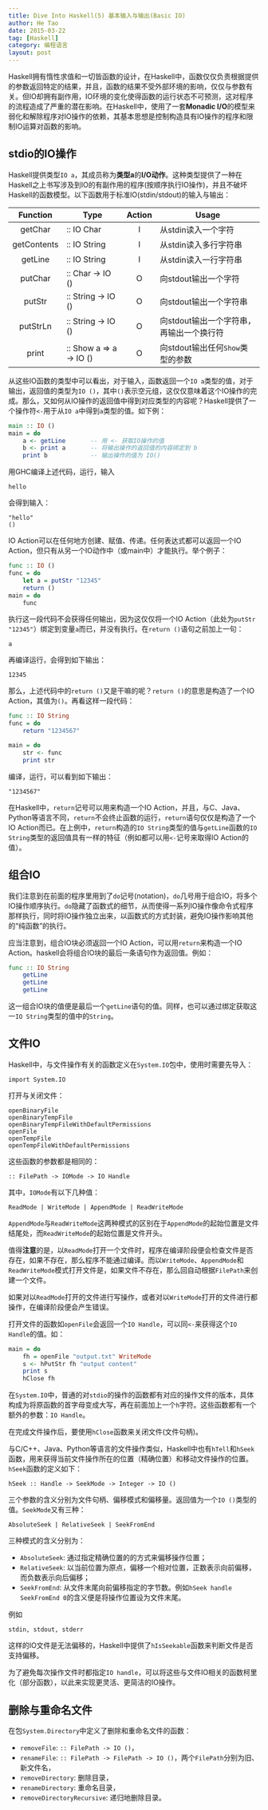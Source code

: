 ```yaml
---
title: Dive Into Haskell(5) 基本输入与输出(Basic IO)
author: He Tao
date: 2015-03-22
tag: [Haskell]
category: 编程语言
layout: post
---
```


Haskell拥有惰性求值和一切皆函数的设计，在Haskell中，函数仅仅负责根据提供的参数返回特定的结果，并且，函数的结果不受外部环境的影响，仅仅与参数有关。但IO却拥有副作用，IO环境的变化使得函数的运行状态不可预测，这对程序的流程造成了严重的潜在影响。在Haskell中，使用了一套**Monadic I/O**的模型来弱化和解除程序对IO操作的依赖，其基本思想是控制构造具有IO操作的程序和限制IO运算对函数的影响。

<!--more-->

stdio的IO操作
--------------

Haskell提供类型`IO a`，其成员称为**类型a**的**I/O动作**。这种类型提供了一种在Haskell之上书写涉及到IO的有副作用的程序(按顺序执行IO操作)，并且不破坏Haskell的函数模型。以下函数用于标准IO(stdin/stdout)的输入与输出：

| Function     | Type                    | Action | Usage                                    |
|:------------:|-------------------------|:------:|------------------------------------------|
| getChar      | :: IO Char              | I      | 从stdin读入一个字符                      |
| getContents  | :: IO String            | I      | 从stdin读入多行字符串                    |
| getLine      | :: IO String            | I      | 从stdin读入一行字符串                    |
| putChar      | :: Char -> IO ()        | O      | 向stdout输出一个字符                     |
| putStr       | :: String -> IO ()      | O      | 向stdout输出一个字符串                   |
| putStrLn     | :: String -> IO ()      | O      | 向stdout输出一个字符串，再输出一个换行符 |
| print        | :: Show a => a -> IO () | O      | 向stdout输出任何`Show`类型的参数         |

从这些IO函数的类型中可以看出，对于输入，函数返回一个`IO a`类型的值，对于输出，返回值的类型为`IO ()`，其中`()`表示空元组，这仅仅意味着这个IO操作的完成。那么，又如何从IO操作的返回值中得到对应类型的内容呢？Haskell提供了一个操作符`<-`用于从`IO a`中得到`a`类型的值。如下例：

```haskell
main :: IO ()
main = do
    a <- getLine       -- 用 <- 获取IO操作的值
    b <- print a       -- 将输出操作的返回值的内容绑定到 b
    print b            -- 输出操作的值为 IO()
```

用GHC编译上述代码，运行，输入

    hello

会得到输入：

    "hello"
    ()

IO Action可以在任何地方创建、赋值、传递。任何表达式都可以返回一个IO Action，但只有从另一个IO动作中（或main中）才能执行。举个例子：

```haskell
func :: IO ()
func = do
    let a = putStr "12345"
    return ()
main = do
    func
```

执行这一段代码不会获得任何输出，因为这仅仅将一个IO Action（此处为`putStr "12345"`）绑定到变量`a`而已，并没有执行。在`return ()`语句之前加上一句：

    a

再编译运行，会得到如下输出：

    12345

那么，上述代码中的`return ()`又是干嘛的呢？`return ()`的意思是构造了一个IO Action，其值为`()`。再看这样一段代码：

```haskell
func :: IO String
func = do
    return "1234567"

main = do
    str <- func
    print str
```

编译，运行，可以看到如下输出：

    "1234567"

在Haskell中，`return`记号可以用来构造一个IO Action，并且，与C、Java、Python等语言不同，`return`不会终止函数的运行，`return`语句仅仅是构造了一个IO Action而已。在上例中，`return`构造的`IO String`类型的值与`getLine`函数的`IO String`类型的返回值具有一样的特征（例如都可以用`<-`记号来取得IO Action的值）。

组合IO
-------

我们注意到在前面的程序里用到了`do`记号(notation)，`do`几号用于组合IO，将多个IO操作顺序执行。`do`隐藏了函数式的细节，从而使得一系列IO操作像命令式程序那样执行，同时将IO操作独立出来，以函数式的方式封装，避免IO操作影响其他的“纯函数”的执行。

应当注意到，组合IO块必须返回一个IO Action，可以用`return`来构造一个IO Action。haskell会将组合IO块的最后一条语句作为返回值。例如：

```haskell
func :: IO String
    getLine
    getLine
    getLine
```

这一组合IO块的值便是最后一个`getLine`语句的值。同样，也可以通过绑定获取这一`IO String`类型的值中的`String`。

文件IO
-------

Haskell中，与文件操作有关的函数定义在`System.IO`包中，使用时需要先导入：

    import System.IO

打开与关闭文件：

    openBinaryFile
    openBinaryTempFile
    openBinaryTempFileWithDefaultPermissions
    openFile
    openTempFile
    openTempFileWithDefaultPermissions

这些函数的参数都是相同的：

    :: FilePath -> IOMode -> IO Handle

其中，`IOMode`有以下几种值：

    ReadMode | WriteMode | AppendMode | ReadWriteMode

`AppendMode`与`ReadWriteMode`这两种模式的区别在于`AppendMode`的起始位置是文件结尾处，而`ReadWriteMode`的起始位置是文件开头。

值得**注意**的是，以`ReadMode`打开一个文件时，程序在编译阶段便会检查文件是否存在，如果不存在，那么程序不能通过编译。而以`WriteMode`、`AppendMode`和`ReadWriteMode`模式打开文件是，如果文件不存在，那么回自动根据`FilePath`来创建一个文件。

如果对以`ReadMode`打开的文件进行写操作，或者对以`WriteMode`打开的文件进行都操作，在编译阶段便会产生错误。

打开文件的函数如`openFile`会返回一个`IO Handle`，可以同`<-`来获得这个`IO Handle`的值。如：

```haskell
main = do
    fh = openFile "output.txt" WriteMode
    s <- hPutStr fh "output content"
    print s
    hClose fh
```

在`System.IO`中，普通的对`stdio`的操作的函数都有对应的操作文件的版本，具体构成为将原函数的首字母变成大写，再在前面加上一个`h`字符。这些函数都有一个额外的参数：`IO Handle`。

在完成文件操作后，要使用`hClose`函数来关闭文件(文件句柄)。

与C/C++、Java、Python等语言的文件操作类似，Haskell中也有`hTell`和`hSeek`函数，用来获得当前文件操作所在的位置（精确位置）和移动文件操作的位置。`hSeek`函数的定义如下：

    hSeek :: Handle -> SeekMode -> Integer -> IO ()

三个参数的含义分别为文件句柄、偏移模式和偏移量。返回值为一个`IO ()`类型的值。`SeekMode`又有三种：

    AbsoluteSeek | RelativeSeek | SeekFromEnd

三种模式的含义分别为：

+ `AbsoluteSeek`: 通过指定精确位置的的方式来偏移操作位置；
+ `RelativeSeek`: 以当前位置为原点，偏移一个相对位置，正数表示向前偏移，而负数表示向后偏移；
+ `SeekFromEnd`: 从文件末尾向前偏移指定的字节数。例如`hSeek handle SeekFromEnd 0`的含义便是将操作位置设为文件末尾。

例如

    stdin, stdout, stderr

这样的IO文件是无法偏移的，Haskell中提供了`hIsSeekable`函数来判断文件是否支持偏移。

为了避免每次操作文件时都指定`IO handle`，可以将这些与文件IO相关的函数柯里化（部分函数），以此来实现更灵活、更简洁的IO操作。

删除与重命名文件
-----------------

在包`System.Directory`中定义了删除和重命名文件的函数：

+ `removeFile`: `:: FilePath -> IO ()`，
+ `renameFile`: `:: FilePath -> FilePath -> IO ()`，两个`FilePath`分别为旧、新文件名，
+ `removeDirectory`: 删除目录，
+ `renameDirectory`: 重命名目录，
+ `removeDirectoryRecursive`: 递归地删除目录。

